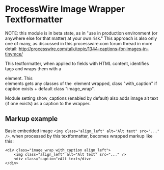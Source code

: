 ProcessWire Image Wrapper Textformatter
=======================================

NOTE: this module is in beta state, as in "use in production environment (or
anywhere else for that matter) at your own risk." This approach is also only
one of many, as discussed in this processwire.com forum thread in more detail:
http://processwire.com/talk/topic/1344-captions-for-images-in-tinymce/

This textformatter, when applied to fields with HTML content, identifies <img>
tags and wraps them with a <div> element. This <div> elements gets any classes
of the <img> element wrapped, class "with_caption" if caption exists + default
class "image_wrap".

Module setting show_captions (enabled by default) also adds image alt text (if
one exists) as a caption to the wrapper.

## Markup example

Basic embedded image `<img class="align_left" alt="Alt text" src="..." />`, when
processed by this textformatter, becomes wrapped markup like this:


    <div class="image_wrap with_caption align_left">
        <img class="align_left" alt="Alt text" src="..." />
        <div class="caption">Alt text</div>
    </div>
